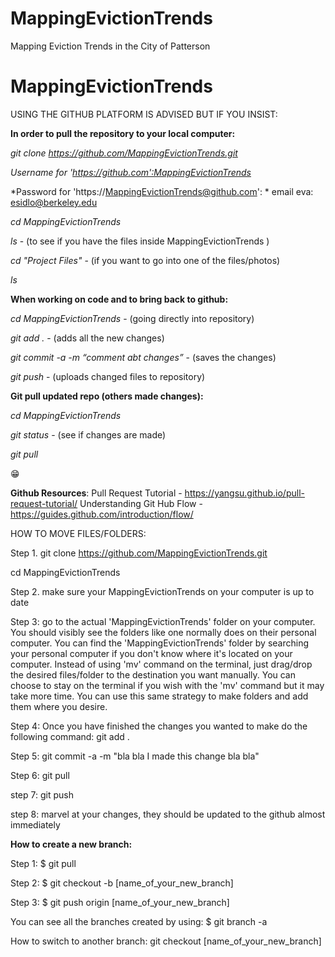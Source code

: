 # MappingEvictionTrends
Mapping Eviction Trends in the City of Patterson
# MappingEvictionTrends

USING THE GITHUB PLATFORM IS ADVISED BUT IF YOU INSIST: 


**In order to pull the repository to your local computer:**

*git clone https://github.com/MappingEvictionTrends.git*

*Username for 'https://github.com':MappingEvictionTrends* 

*Password for 'https://MappingEvictionTrends@github.com': * email eva: esidlo@berkeley.edu 

*cd MappingEvictionTrends*

*ls* - (to see if you have the files inside MappingEvictionTrends
)

*cd "Project Files"* - (if you want to go into one of the files/photos)

*ls*

**When working on code and to bring back to github:**

*cd MappingEvictionTrends* - (going directly into repository)

*git add .* - (adds all the new changes)

*git commit -a -m “comment abt changes”* - (saves the changes)

*git push* - (uploads changed files to repository)

**Git pull updated repo (others made changes):**

*cd MappingEvictionTrends*

*git status* - (see if changes are made)

*git pull*

:grin:

**Github Resources**:
Pull Request Tutorial - https://yangsu.github.io/pull-request-tutorial/
Understanding Git Hub Flow - https://guides.github.com/introduction/flow/


HOW TO MOVE FILES/FOLDERS:

Step 1. git clone https://github.com/MappingEvictionTrends.git

cd MappingEvictionTrends


Step 2. make sure your MappingEvictionTrends on your computer is up to date

Step 3: go to the actual 'MappingEvictionTrends' folder on your computer. You should visibly see the folders like one normally does on their personal computer. You can find the 'MappingEvictionTrends' folder by searching your personal computer if you don't know where it's located on your computer. Instead of using 'mv' command on the terminal, just drag/drop the desired files/folder to the destination you want manually. You can choose to stay on the terminal if you wish with the 'mv' command but it may take more time. You can use this same strategy to make folders and add them where you desire.

Step 4: Once you have finished the changes you wanted to make do the following command:
git add .

Step 5: git commit -a -m "bla bla I made this change bla bla"

Step 6: git pull

step 7: git push

step 8: marvel at your changes, they should be updated to the github almost immediately

**How to create a new branch:**

Step 1: $ git pull

Step 2: $ git checkout -b [name_of_your_new_branch]

Step 3: $ git push origin [name_of_your_new_branch]

You can see all the branches created by using: $ git branch -a

How to switch to another branch: git checkout [name_of_your_new_branch]
